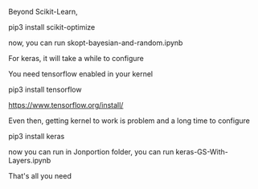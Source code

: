 Beyond Scikit-Learn, 

pip3 install scikit-optimize

now, you can run skopt-bayesian-and-random.ipynb

For keras, it will take a while to configure

You need tensorflow enabled in your kernel

pip3 install tensorflow

https://www.tensorflow.org/install/

Even then, getting kernel to work is problem and a long time to configure

pip3 install keras

now you can run in Jonportion folder, you can run keras-GS-With-Layers.ipynb

That's all you need
